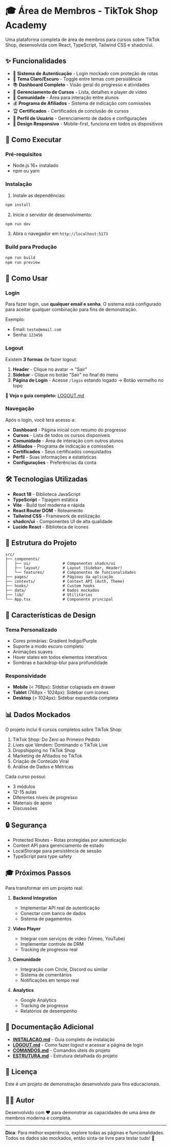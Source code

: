# 🎓 Área de Membros - TikTok Shop Academy

Uma plataforma completa de área de membros para cursos sobre TikTok Shop, desenvolvida com React, TypeScript, Tailwind CSS e shadcn/ui.

## ✨ Funcionalidades

- 🔐 **Sistema de Autenticação** - Login mockado com proteção de rotas
- 🎨 **Tema Claro/Escuro** - Toggle entre temas com persistência
- 📚 **Dashboard Completo** - Visão geral do progresso e atividades
- 🎥 **Gerenciamento de Cursos** - Lista, detalhes e player de vídeo
- 👥 **Comunidade** - Área para interação entre alunos
- 💰 **Programa de Afiliados** - Sistema de indicação com comissões
- 🏆 **Certificados** - Certificados de conclusão de cursos
- 👤 **Perfil de Usuário** - Gerenciamento de dados e configurações
- 📱 **Design Responsivo** - Mobile-first, funciona em todos os dispositivos

## 🚀 Como Executar

### Pré-requisitos

- Node.js 16+ instalado
- npm ou yarn

### Instalação

1. Instale as dependências:

```bash
npm install
```

2. Inicie o servidor de desenvolvimento:

```bash
npm run dev
```

3. Abra o navegador em `http://localhost:5173`

### Build para Produção

```bash
npm run build
npm run preview
```

## 🎯 Como Usar

### Login

Para fazer login, use **qualquer email e senha**. O sistema está configurado para aceitar qualquer combinação para fins de demonstração.

Exemplo:
- Email: `teste@email.com`
- Senha: `123456`

### Logout

Existem **3 formas** de fazer logout:
1. **Header** - Clique no avatar → "Sair"
2. **Sidebar** - Clique no botão "Sair" no final do menu
3. **Página de Login** - Acesse `/login` estando logado → Botão vermelho no topo

**📖 Veja o guia completo:** [LOGOUT.md](./LOGOUT.md)

### Navegação

Após o login, você terá acesso a:

- **Dashboard** - Página inicial com resumo do progresso
- **Cursos** - Lista de todos os cursos disponíveis
- **Comunidade** - Área de interação com outros alunos
- **Afiliados** - Programa de indicação e comissões
- **Certificados** - Seus certificados conquistados
- **Perfil** - Suas informações e estatísticas
- **Configurações** - Preferências da conta

## 🛠️ Tecnologias Utilizadas

- **React 18** - Biblioteca JavaScript
- **TypeScript** - Tipagem estática
- **Vite** - Build tool moderna e rápida
- **React Router DOM** - Roteamento
- **Tailwind CSS** - Framework de estilização
- **shadcn/ui** - Componentes UI de alta qualidade
- **Lucide React** - Biblioteca de ícones

## 📂 Estrutura do Projeto

```
src/
├── components/
│   ├── ui/              # Componentes shadcn/ui
│   ├── layout/          # Layout (Sidebar, Header)
│   └── features/        # Componentes de funcionalidades
├── pages/               # Páginas da aplicação
├── contexts/            # Context API (Auth, Theme)
├── hooks/               # Custom hooks
├── data/                # Dados mockados
├── lib/                 # Utilitários
└── App.tsx              # Componente principal
```

## 🎨 Características de Design

### Tema Personalizado

- Cores primárias: Gradient Indigo/Purple
- Suporte a modo escuro completo
- Animações suaves
- Hover states em todos elementos interativos
- Sombras e backdrop-blur para profundidade

### Responsividade

- **Mobile** (< 768px): Sidebar colapsada em drawer
- **Tablet** (768px - 1024px): Sidebar com ícones
- **Desktop** (> 1024px): Sidebar expandida completa

## 📊 Dados Mockados

O projeto inclui 6 cursos completos sobre TikTok Shop:

1. TikTok Shop: Do Zero ao Primeiro Pedido
2. Lives que Vendem: Dominando o TikTok Live
3. Dropshipping no TikTok Shop
4. Marketing de Afiliados no TikTok
5. Criação de Conteúdo Viral
6. Análise de Dados e Métricas

Cada curso possui:
- 3 módulos
- 12-15 aulas
- Diferentes níveis de progresso
- Materiais de apoio
- Discussões

## 🔒 Segurança

- Protected Routes - Rotas protegidas por autenticação
- Context API para gerenciamento de estado
- LocalStorage para persistência de sessão
- TypeScript para type safety

## 🎓 Próximos Passos

Para transformar em um projeto real:

1. **Backend Integration**
   - Implementar API real de autenticação
   - Conectar com banco de dados
   - Sistema de pagamentos

2. **Video Player**
   - Integrar com serviços de vídeo (Vimeo, YouTube)
   - Implementar controle de DRM
   - Tracking de progresso real

3. **Comunidade**
   - Integração com Circle, Discord ou similar
   - Sistema de comentários
   - Notificações em tempo real

4. **Analytics**
   - Google Analytics
   - Tracking de progresso
   - Relatórios de desempenho

## 📄 Documentação Adicional

- **[INSTALACAO.md](./INSTALACAO.md)** - Guia completo de instalação
- **[LOGOUT.md](./LOGOUT.md)** - Como fazer logout e acessar a página de login
- **[COMANDOS.md](./COMANDOS.md)** - Comandos úteis do projeto
- **[ESTRUTURA.md](./ESTRUTURA.md)** - Estrutura detalhada do projeto

## 📝 Licença

Este é um projeto de demonstração desenvolvido para fins educacionais.

## 👨‍💻 Autor

Desenvolvido com ❤️ para demonstrar as capacidades de uma área de membros moderna e completa.

---

**Dica**: Para melhor experiência, explore todas as páginas e funcionalidades. Todos os dados são mockados, então sinta-se livre para testar tudo! 🚀

